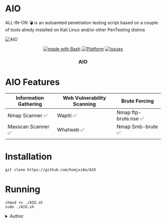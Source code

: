  # AIO
ALL-IN-ON 💣 is an autoamted penetration testing script based on a couple of tools alredy installed on Kali Linux and/or other PenTesting distros



  

![AIO](https://user-images.githubusercontent.com/25440152/206863747-5b6ff4b6-db53-4ad7-b5a2-1aaf67c25a53.PNG)

<p align="center">
   <a href="http://golang.org](https://www.gnu.org/software/bash"><img alt="made with Bash" src="https://img.shields.io/badge/made%20with-bash-brightgreen"/></a>
  <a href="#"><img alt="Platform" src="https://img.shields.io/badge/platform-osx%2Flinux%2Fwindows-green" /></a>
  <a href="https://github.com/homjxi0e/AIO/issues"><img alt=" Issues" src="https://img.shields.io/github/issues/homjxi0e/AIO" /></a>
  <h3 align="center"><b>AIO</b></h3>
</p>
 
 # AIO Features
 | Information Gathering | Web Vulnerability Scanning | Brute Forcing |
| ------------- | ------------- |  ------------- |
| Nmap Scanner  :white_check_mark:   | Wapiti :white_check_mark:     | Nmap ftp-brute.nse  :white_check_mark:    |
| Masscan Scanner :white_check_mark:     | Whatweb :white_check_mark:       | Nmap Smb-brute  :white_check_mark:                   |
|           |                 |                                                      |
 



# Installation
```
git clone https://github.com/homjxi0e/AIO
```


# Running
```
chmod +x ./AIO.sh
sudo ./AIO.sh

```

<details><summary>Author</summary>
<p>

  ![AIO](https://user-images.githubusercontent.com/25440152/208262621-bc04c819-e881-4510-9894-55ba7fa190b2.gif)

```ruby
      "Jihad AbdRazak"
```

</p>
</details>

